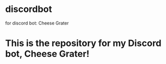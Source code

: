 # discordbot
for discord bot: Cheese Grater

# This is the repository for my Discord bot, Cheese Grater!
